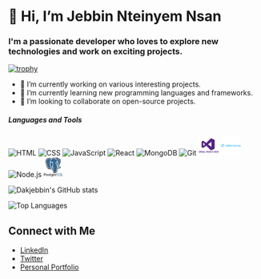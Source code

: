 #  👋 Hi, I’m Jebbin Nteinyem Nsan 

 ### I'm a passionate developer who loves to explore new technologies and work on exciting projects.
[![trophy](https://github-profile-trophy.vercel.app/?username=Dakjebbin&theme=light)](https://github.com/ryo-ma/github-profile-trophy)

- 🔭 I’m currently working on various interesting projects.
- 🌱 I’m currently learning new programming languages and frameworks.
- 👯 I’m looking to collaborate on open-source projects.

##### Languages and Tools
![HTML](https://img.icons8.com/color/48/000000/html-5.png)
![CSS](https://img.icons8.com/color/48/000000/css3.png)
![JavaScript](https://img.icons8.com/color/48/000000/javascript.png)
![React](https://img.icons8.com/color/48/000000/react-native.png)
![MongoDB](https://img.icons8.com/color/48/000000/mongodb.png)
![Git](https://img.icons8.com/color/48/000000/git.png)
<img src="https://raw.githubusercontent.com/devicons/devicon/master/icons/visualstudio/visualstudio-plain-wordmark.svg" width="40" />
<img src="https://raw.githubusercontent.com/devicons/devicon/master/icons/tailwindcss/tailwindcss-plain-wordmark.svg" width="40" fill="white" /> 
![Node.js](https://img.icons8.com/color/48/000000/nodejs.png)
<img src="https://raw.githubusercontent.com/devicons/devicon/master/icons/postgresql/postgresql-original-wordmark.svg" width="40" />




![Dakjebbin's GitHub stats](https://github-readme-stats.vercel.app/api?username=Dakjebbin&show_icons=true&theme=radical)

![Top Languages](https://github-readme-stats.vercel.app/api/top-langs/?username=Dakjebbin&layout=compact&theme=radical)

## Connect with Me

- [LinkedIn](https://www.linkedin.com/in/your-linkedin)
- [Twitter](https://twitter.com/progressjebbin)
- [Personal Portfolio](https://dakjebbin.vercel.app)
